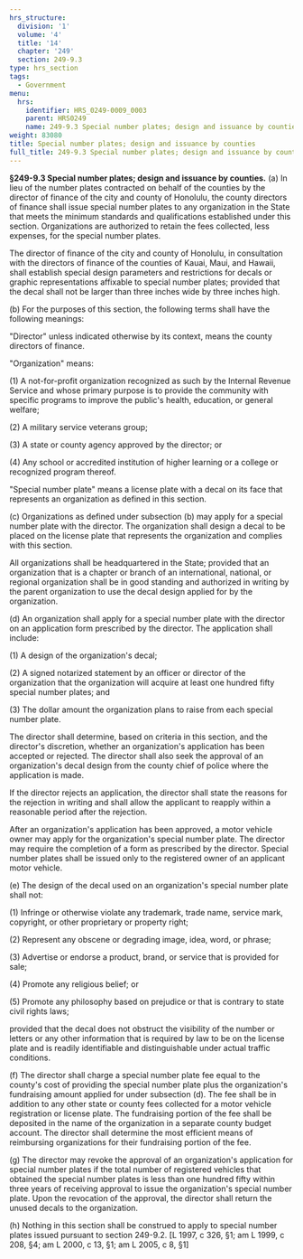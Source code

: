 ```yaml
---
hrs_structure:
  division: '1'
  volume: '4'
  title: '14'
  chapter: '249'
  section: 249-9.3
type: hrs_section
tags:
  - Government
menu:
  hrs:
    identifier: HRS_0249-0009_0003
    parent: HRS0249
    name: 249-9.3 Special number plates; design and issuance by counties
weight: 83080
title: Special number plates; design and issuance by counties
full_title: 249-9.3 Special number plates; design and issuance by counties
---
```

**§249-9.3 Special number plates; design and issuance by counties.** (a) In lieu of the number plates contracted on behalf of the counties by the director of finance of the city and county of Honolulu, the county directors of finance shall issue special number plates to any organization in the State that meets the minimum standards and qualifications established under this section. Organizations are authorized to retain the fees collected, less expenses, for the special number plates.

The director of finance of the city and county of Honolulu, in consultation with the directors of finance of the counties of Kauai, Maui, and Hawaii, shall establish special design parameters and restrictions for decals or graphic representations affixable to special number plates; provided that the decal shall not be larger than three inches wide by three inches high.

(b) For the purposes of this section, the following terms shall have the following meanings:

"Director" unless indicated otherwise by its context, means the county directors of finance.

"Organization" means:

(1) A not-for-profit organization recognized as such by the Internal Revenue Service and whose primary purpose is to provide the community with specific programs to improve the public's health, education, or general welfare;

(2) A military service veterans group;

(3) A state or county agency approved by the director; or

(4) Any school or accredited institution of higher learning or a college or recognized program thereof.

"Special number plate" means a license plate with a decal on its face that represents an organization as defined in this section.

(c) Organizations as defined under subsection (b) may apply for a special number plate with the director. The organization shall design a decal to be placed on the license plate that represents the organization and complies with this section.

All organizations shall be headquartered in the State; provided that an organization that is a chapter or branch of an international, national, or regional organization shall be in good standing and authorized in writing by the parent organization to use the decal design applied for by the organization.

(d) An organization shall apply for a special number plate with the director on an application form prescribed by the director. The application shall include:

(1) A design of the organization's decal;

(2) A signed notarized statement by an officer or director of the organization that the organization will acquire at least one hundred fifty special number plates; and

(3) The dollar amount the organization plans to raise from each special number plate.

The director shall determine, based on criteria in this section, and the director's discretion, whether an organization's application has been accepted or rejected. The director shall also seek the approval of an organization's decal design from the county chief of police where the application is made.

If the director rejects an application, the director shall state the reasons for the rejection in writing and shall allow the applicant to reapply within a reasonable period after the rejection.

After an organization's application has been approved, a motor vehicle owner may apply for the organization's special number plate. The director may require the completion of a form as prescribed by the director. Special number plates shall be issued only to the registered owner of an applicant motor vehicle.

(e) The design of the decal used on an organization's special number plate shall not:

(1) Infringe or otherwise violate any trademark, trade name, service mark, copyright, or other proprietary or property right;

(2) Represent any obscene or degrading image, idea, word, or phrase;

(3) Advertise or endorse a product, brand, or service that is provided for sale;

(4) Promote any religious belief; or

(5) Promote any philosophy based on prejudice or that is contrary to state civil rights laws;

provided that the decal does not obstruct the visibility of the number or letters or any other information that is required by law to be on the license plate and is readily identifiable and distinguishable under actual traffic conditions.

(f) The director shall charge a special number plate fee equal to the county's cost of providing the special number plate plus the organization's fundraising amount applied for under subsection (d). The fee shall be in addition to any other state or county fees collected for a motor vehicle registration or license plate. The fundraising portion of the fee shall be deposited in the name of the organization in a separate county budget account. The director shall determine the most efficient means of reimbursing organizations for their fundraising portion of the fee.

(g) The director may revoke the approval of an organization's application for special number plates if the total number of registered vehicles that obtained the special number plates is less than one hundred fifty within three years of receiving approval to issue the organization's special number plate. Upon the revocation of the approval, the director shall return the unused decals to the organization.

(h) Nothing in this section shall be construed to apply to special number plates issued pursuant to section 249-9.2\. [L 1997, c 326, §1; am L 1999, c 208, §4; am L 2000, c 13, §1; am L 2005, c 8, §1]